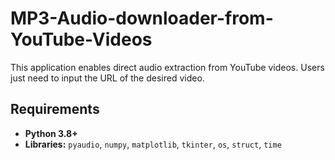 # MP3-Audio-downloader-from-YouTube-Videos
This application enables direct audio extraction from YouTube videos. Users just need to input the URL of the desired video.

## Requirements

- **Python 3.8+**
- **Libraries:** `pyaudio`, `numpy`, `matplotlib`, `tkinter`, `os`, `struct`, `time`


